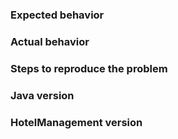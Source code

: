 ### Expected behavior


### Actual behavior


### Steps to reproduce the problem


### Java version


### HotelManagement version
